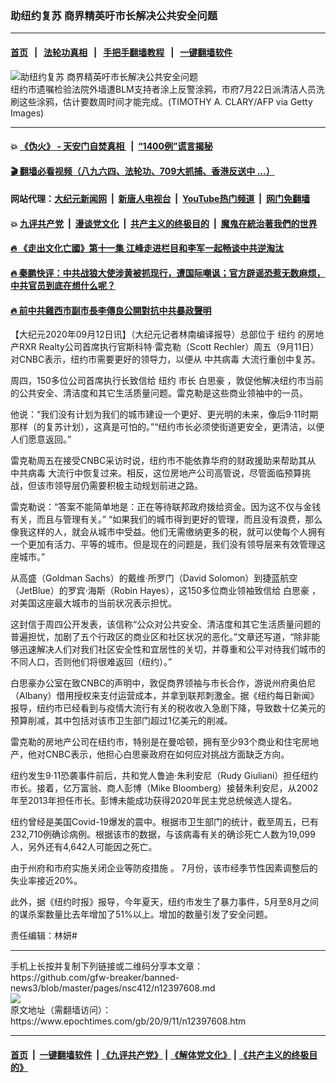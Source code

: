 ### 助纽约复苏 商界精英吁市长解决公共安全问题
------------------------

#### [首页](https://github.com/gfw-breaker/banned-news3/blob/master/README.md) &nbsp;&nbsp;|&nbsp;&nbsp; [法轮功真相](https://github.com/begood0513/basic/blob/master/README.md)  &nbsp;&nbsp;|&nbsp;&nbsp; [手把手翻墙教程](https://github.com/gfw-breaker/guides/wiki)  &nbsp;&nbsp;|&nbsp;&nbsp; [一键翻墙软件](https://github.com/gfw-breaker/nogfw/blob/master/README.md)  



<div><img alt="助纽约复苏 商界精英吁市长解决公共安全问题" class="attachment-djy_600_400 size-djy_600_400 wp-post-image" src="https://i.epochtimes.com/assets/uploads/2020/07/d1edc62c9de7bfaca7f639f8e3371019-600x400.jpg"/>
<div class="caption">
 纽约市遗嘱检验法院外墙遭BLM支持者涂上反警涂鸦，市府7月22日派清洁人员洗刷这些涂鸦，估计要数周时间才能完成。(TIMOTHY A. CLARY/AFP via Getty Images)
</div></div><hr/>

#### 💥 [《伪火》 - 天安门自焚真相 ](http://141.164.51.119:10000/videos/blog/weihuo.html)&nbsp; |&nbsp; [“1400例”谎言揭秘  ](http://141.164.51.119:10000/videos/blog/jiexi1400.html)

#### [ 🎬  翻墙必看视频（八九六四、法轮功、709大抓捕、香港反送中 ...）](https://github.com/gfw-breaker/links/blob/master/banned.md)

#### 网站代理：[大纪元新闻网](http://167.172.10.89:10080/gb/) &nbsp;|&nbsp; [新唐人电视台](http://167.172.10.89:8808/gb/)  &nbsp;|&nbsp; [YouTube热门频道](http://158.247.203.241/youtube.html) &nbsp;|&nbsp; [网门免翻墙](http://158.247.203.241:11000/show.aspx?name=ogHome)

#### 💥 [九评共产党](http://141.164.51.119:10000/videos/res/jiuping/)&nbsp; |&nbsp; [漫谈党文化](http://141.164.51.119:10000/videos/res/mtdwh/)&nbsp; |&nbsp; [共产主义的终极目的](http://141.164.51.119:10000/videos/res/zjmd/)&nbsp; |&nbsp; [魔鬼在統治著我們的世界](http://141.164.51.119:10000/videos/res/TheSpecter/)  

#### [ 🔥  《走出文化亡國》第十一集 江峰走进栏目和李军一起畅谈中共逆淘汰](http://141.164.51.119:10000/videos/news/../res/zcwhwg/index.html)

#### [ 🔥  秦鹏快评：中共战狼大使涉黄被抓现行，遭国际嘲讽；官方辟谣恐惹无数麻烦，中共官员到底在想什么呢？](http://141.164.51.119:10000/videos/news/qp03.html)

#### [ 🔥  前中共雞西市副市長李傳良公開對抗中共暴政聲明](http://141.164.51.119:10000/videos/news/../tui/index.html)

<div><p>
 【大纪元2020年09月12日讯】（大纪元记者林南编译报导）总部位于
 <ok href="https://www.epochtimes.com/gb/tag/%E7%BA%BD%E7%BA%A6.html">
  纽约
 </ok>
 的房地产RXR Realty公司首席执行官斯科特·雷克勒（Scott Rechler）周五（9月11日）对CNBC表示，纽约市需要更好的领导力，以便从
 <ok href="https://www.epochtimes.com/gb/tag/%E4%B8%AD%E5%85%B1%E7%97%85%E6%AF%92.html">
  中共病毒
 </ok>
 大流行重创中复苏。
</p>
<p>
 周四，150多位公司首席执行长致信给
 <ok href="https://www.epochtimes.com/gb/tag/%E7%BA%BD%E7%BA%A6.html">
  纽约
 </ok>
 市长
 <ok href="https://www.epochtimes.com/gb/tag/%E7%99%BD%E6%80%9D%E8%B1%AA.html">
  白思豪
 </ok>
 ，敦促他解决纽约市当前的公共安全、清洁度和其它生活质量问题。雷克勒是这些商业领袖中的一员。
</p>
<p>
 他说：“我们没有计划为我们的城市建设一个更好、更光明的未来，像后9·11时期那样（的复苏计划），这真是可怕的。”“纽约市长必须使街道更安全，更清洁，以便人们愿意返回。”
</p>
<p>
 雷克勒周五在接受CNBC采访时说，纽约市不能依靠华府的财政援助来帮助其从
 <ok href="https://www.epochtimes.com/gb/tag/%E4%B8%AD%E5%85%B1%E7%97%85%E6%AF%92.html">
  中共病毒
 </ok>
 大流行中恢复过来。相反，这位房地产公司高管说，尽管面临预算挑战，但该市领导层仍需要积极主动规划前进之路。
</p>
<p>
 雷克勒说：“答案不能简单地是：正在等待联邦政府拨给资金。因为这不仅与金钱有关，而且与管理有关。” “如果我们的城市得到更好的管理，而且没有浪费，那么像我这样的人，就会从城市中受益。他们无需缴纳更多的税，就可以使每个人拥有一个更加有活力、平等的城市。但是现在的问题是，我们没有领导层来有效管理这座城市。”
</p>
<p>
 从高盛（Goldman Sachs）的戴维·所罗门（David Solomon）到捷蓝航空（JetBlue）的罗宾·海斯（Robin Hayes），这150多位商业领袖致信给
 <ok href="https://www.epochtimes.com/gb/tag/%E7%99%BD%E6%80%9D%E8%B1%AA.html">
  白思豪
 </ok>
 ，对美国这座最大城市的当前状况表示担忧。
</p>
<p>
 这封信于周四公开发表，该信称“公众对公共安全、清洁度和其它生活质量问题的普遍担忧，加剧了五个行政区的商业区和社区状况的恶化。”文章还写道，“除非能够迅速解决人们对我们社区安全性和宜居性的关切，并尊重和公平对待我们城市的不同人口，否则他们将很难返回（纽约）。”
</p>
<p>
 白思豪办公室在致CNBC的声明中，敦促商界领袖与市长合作，游说州府奥伯尼（Albany）借用授权来支付运营成本，并拿到联邦刺激金。据《纽约每日新闻》报导，纽约市已经看到与疫情大流行有关的税收收入急剧下降，导致数十亿美元的预算削减，其中包括对该市卫生部门超过1亿美元的削减。
</p>
<p>
 雷克勒的房地产公司在纽约市，特别是在曼哈顿，拥有至少93个商业和住宅房地产，他对CNBC表示，他担心白思豪政府在如何应对挑战方面缺乏方向。
</p>
<p>
 纽约发生9·11恐袭事件前后，共和党人鲁迪·朱利安尼（Rudy Giuliani）担任纽约市长。接着，亿万富翁、商人彭博（Mike Bloomberg）接替朱利安尼，从2002年至2013年担任市长。彭博未能成功获得2020年民主党总统候选人提名。
</p>
<p>
 纽约曾经是美国Covid-19爆发的震中。根据市卫生部门的统计，截至周五，已有232,710例确诊病例。根据该市的数据，与该病毒有关的确诊死亡人数为19,099人，另外还有4,642人可能因之死亡。
</p>
<p>
 由于州府和市府实施关闭企业等防疫措施 。 7月份，该市经季节性因素调整后的失业率接近20%。
</p>
<p>
 此外，据《纽约时报》报导，今年夏天，纽约市发生了暴力事件，5月至8月之间的谋杀案数量比去年增加了51%以上。增加的数量引发了安全问题。
</p>
<p>
 责任编辑：林妍#
</p>
</div>
<hr/>
手机上长按并复制下列链接或二维码分享本文章：<br/>
https://github.com/gfw-breaker/banned-news3/blob/master/pages/nsc412/n12397608.md <br/>
<a href='https://github.com/gfw-breaker/banned-news3/blob/master/pages/nsc412/n12397608.md'><img src='https://github.com/gfw-breaker/banned-news3/blob/master/pages/nsc412/n12397608.md.png'/></a> <br/>
原文地址（需翻墙访问）：https://www.epochtimes.com/gb/20/9/11/n12397608.htm


------------------------
#### [首页](https://github.com/gfw-breaker/banned-news3/blob/master/README.md) &nbsp;|&nbsp; [一键翻墙软件](https://github.com/gfw-breaker/nogfw/blob/master/README.md) &nbsp;| [《九评共产党》](https://github.com/gfw-breaker/9ping.md/blob/master/README.md#九评之一评共产党是什么) | [《解体党文化》](https://github.com/gfw-breaker/jtdwh.md/blob/master/README.md) | [《共产主义的终极目的》](https://github.com/gfw-breaker/gczydzjmd.md/blob/master/README.md)


<img src='http://gfw-breaker.win/banned-news3/pages/nsc412/n12397608.md' width='0px' height='0px'/>